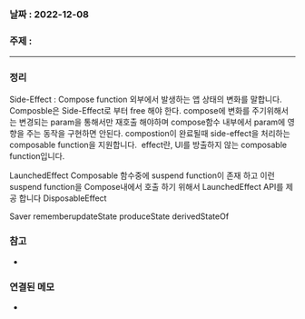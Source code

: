 ### 날짜 : 2022-12-08
### 주제 :
----
### 정리
Side-Effect : Compose function 외부에서 발생하는 앱 상태의 변화를 말합니다.
	Composble은 Side-Effect로 부터 free 해야 한다. compose에 변화를 주기위해서는 변경되는 param을 통해서만 재호출 해야하며 compose함수 내부에서 param에 영향을 주는 동작을 구현하면 안된다.
	compostion이 완료될때 side-effect을 처리하는 composable function을 지원합니다.
	 effect란, UI를 방출하지 않는 composable function입니다.

LaunchedEffect
	Composable 함수중에 suspend function이 존재 하고 이런 suspend function을 Compose내에서 호출 하기 위해서 LaunchedEffect API를 제공 합니다
DisposableEffect

Saver
rememberupdateState
produceState
derivedStateOf
### 참고
- 

### 연결된 메모
- 
